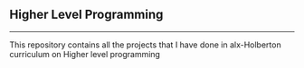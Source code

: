 ## Higher Level Programming
---
This repository contains all the projects that I have done in alx-Holberton curriculum on Higher level programming
